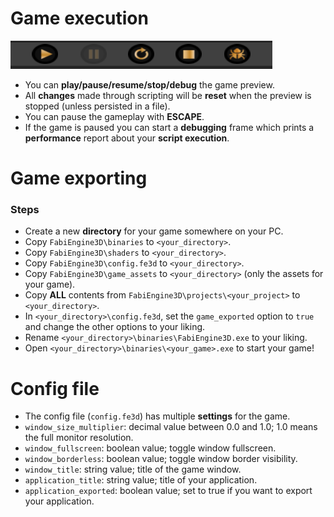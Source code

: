 # Game execution
![execution](../images/execution.png)
- You can **play/pause/resume/stop/debug** the game preview.
- All **changes** made through scripting will be **reset** when the preview is stopped (unless persisted in a file).
- You can pause the gameplay with **ESCAPE**.
- If the game is paused you can start a **debugging** frame which prints a **performance** report about your **script execution**.

# Game exporting
### Steps
- Create a new **directory** for your game somewhere on your PC.
- Copy `FabiEngine3D\binaries` to `<your_directory>`.
- Copy `FabiEngine3D\shaders` to `<your_directory>`.
- Copy `FabiEngine3D\config.fe3d` to `<your_directory>`.
- Copy `FabiEngine3D\game_assets` to `<your_directory>` (only the assets for your game).
- Copy **ALL** contents from `FabiEngine3D\projects\<your_project>` to `<your_directory>`.
- In `<your_directory>\config.fe3d`, set the `game_exported` option to `true` and change the other options to your liking.
- Rename `<your_directory>\binaries\FabiEngine3D.exe` to your liking.
- Open `<your_directory>\binaries\<your_game>.exe` to start your game!

# Config file
- The config file (`config.fe3d`) has multiple **settings** for the game.
- `window_size_multiplier`: decimal value between 0.0 and 1.0; 1.0 means the full monitor resolution.
- `window_fullscreen`: boolean value; toggle window fullscreen.
- `window_borderless`: boolean value; toggle window border visibility.
- `window_title`: string value; title of the game window.
- `application_title`: string value; title of your application.
- `application_exported`: boolean value; set to true if you want to export your application.
